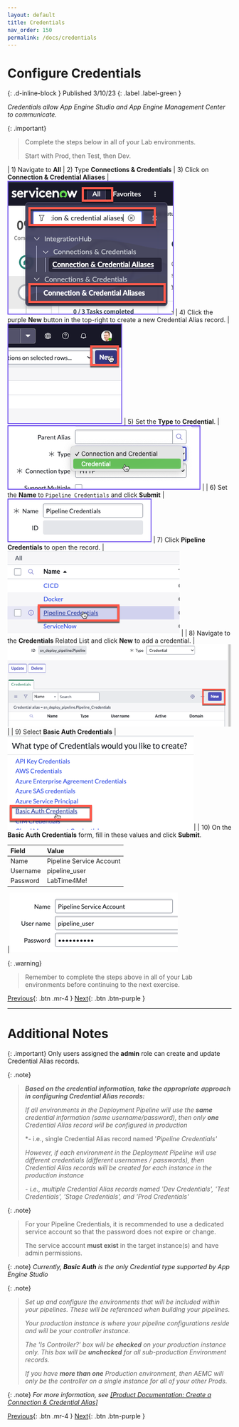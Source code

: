 ```yaml
---
layout: default
title: Credentials
nav_order: 150
permalink: /docs/credentials
---
```


# Configure Credentials

{: .d-inline-block }
Published 3/10/23
{: .label .label-green }

*Credentials allow App Engine Studio and App Engine Management Center to communicate.*

{: .important}
> Complete the steps below in all of your Lab environments.  
>
> Start with Prod, then Test, then Dev.

| 1) Navigate to **All** 
| 2) Type **Connections & Credentials** 
| 3) Click on **Connection & Credential Aliases** | ![](../assets/images/2023-03-07-15-28-59.png)
| 4) Click the purple **New** button in the top-right to create a new Credential Alias record. | ![](../assets/images/2023-03-07-15-38-10.png)
| 5) Set the **Type** to **Credential**. | ![](../assets/images/2023-03-07-15-37-39.png) |
| 6) Set the **Name** to `Pipeline Credentials` and click **Submit** | ![](../assets/images/2023-03-08-14-14-44.png)
| 7) Click **Pipeline Credentials** to open the record. |![](../assets/images/2023-03-09-13-48-09.png) |
| 8) Navigate to the **Credentials** Related List and click **New** to add a credential. |![](../assets/images/2023-03-09-13-49-03.png)|
| 9) Select **Basic Auth Credentials**  |![](../assets/images/2023-03-09-13-50-33.png)|
| 10) On the **Basic Auth Credentials** form, fill in these values and click **Submit**. 

| Field | Value 
|:---|:---
| Name | Pipeline Service Account 
| Username | pipeline_user
| Password | LabTime4Me!

|![](../assets/images/2023-03-09-15-15-17.png)

{: .warning}
> Remember to complete the steps above in all of your Lab environments before continuing to the next exercise. 
>

[Previous][PREVIOUS]{: .btn .mr-4 }
[Next][NEXT]{: .btn .btn-purple }

---
# Additional Notes 

{: .important}
Only users assigned the **admin** role can create and update Credential Alias records.

{: .note}
> ***Based on the credential information, take the appropriate approach in configuring Credential Alias records:***
> 
> *If all environments in the Deployment Pipeline will use the **same** credential information (same username/password), then only **one** Credential Alias record will be configured in production*
> 
> *- i.e., single Credential Alias record named '*Pipeline Credentials'*
>
> *However, if each environment in the Deployment Pipeline will use different credentials (different usernames / passwords), then Credential Alias records will be created for each instance in the production instance*
> 
> *- i.e., multiple Credential Alias records named 'Dev Credentials', 'Test Credentials', 'Stage Credentials', and 'Prod Credentials'*

{: .note}
> For your Pipeline Credentials, it is recommended to use a dedicated service account so that the password does not expire or change. 
>
> The service account **must exist** in the target instance(s) and have admin permissions.
>

{: .note}
*Currently, **Basic Auth** is the only Credential type supported by App Engine Studio*

{: .note}
> *Set up and configure the environments that will be included within your pipelines. These will be referenced when building your pipelines.*
> 
> *Your production instance is where your pipeline configurations reside and will be your controller instance.*
> 
> *The 'Is Controller?' box will be **checked** on your production instance only. This box will be **unchecked** for all sub-production Environment records.*
>
> *If you have **more than one** Production environment, then AEMC will only be the controller on a single instance for all of your other Prods.*

{: .note}
*For more information, see [[Product Documentation: Create a Connection & Credential Alias]](https://docs.servicenow.com/csh?topicname=connection-alias.html)*

[Previous][PREVIOUS]{: .btn .mr-4 }
[Next][NEXT]{: .btn .btn-purple }

[PREVIOUS]: /lab_aemc/docs/configure-aes
[NEXT]: /lab_aemc/docs/pipelines-deployments
